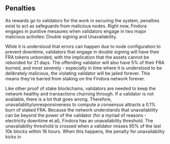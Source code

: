 ## Penalties

As rewards go to validators for the work in securing the system, penalties exist to act as safeguards from malicious nodes. Right now, Findora engages in punitive mesaures when validators engage in two major malicious activites: Double signing and Unavailability.

While it is understood that errors can happen due to node configuration to prevent downtime, validators that engage in double signing will have their FRA tokens unbonded, with the implication that the assets cannot be rebonded for 21 days. The offending validator will also have 5% of their FRA burned, and most severely - especially in time where it is understood to be delibrately malicious, the violating validator will be jailed forever. This means they're barred from staking on the Findora network forever.

Like other proof of stake blockchains, validators are needed to keep the network healthy and transactions churning through. If a validator is not available, there is a lot that goes wrong. Therefore, unavailablity/unresponsiveness to compute a consensus attracts a 0.1% burn of staked FRA. Because the network understands that unavailablilty can be beyond the power of the validator (for a myriad of reasons - electricity downtime et.al), Findora has an unavailability threshold. The unavailability threshold is crossed when a validator misses 95% of the last 10k blocks within 16 hours. When this happens, the penalty for unavailability kicks in
